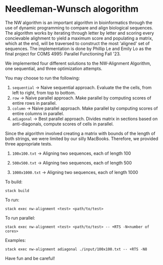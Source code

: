 # Needleman-Wunsch alogorithm 

The NW algorithm is an important algorithm in bioinformatics through the use of dynamic programming to compare and align biological sequences. The algorithm works by iterating through letter by letter and scoring every concievable alighment to yield a maximum score and populating a matrix, which at the end, will be traversed to construct the most 'aligned' set of sequences. The implementation is done by Phillip Le and Emily Lo as the final project for COMS 4995: Parallel Functioning Fall '23. 

We implemented four different solutions to the NW-Alignment Algorithm, one sequential, and three optimization attempts. 

You may choose to run the following:
	
 1. `sequential` -> Naive sequential approach. Evaluate the the cells, from left to right, from top to bottom.
 2. `row` -> Naive parallel approach. Make parallel by computing scores of entire rows in parallel.
 3. `column` -> Naive parallel approach. Make parallel by computing scores of entire columns in parallel.
 4. `adiagonal` -> Best parallel approach. Divides matrix in sections based on anti-diagonals, compute scores of cells in parallel. 

Since the algorithm involved creating a matrix with bounds of the length of both strings, we were limited 
by our silly MacBooks. Therefore, we provided three appropriate tests.
	
 1. `100x100.txt` -> Aligning two sequences, each of length 100
	
 2. `500x500.txt` -> Aligning two sequences, each of length 500
	
 3. `1000x1000.txt` -> Aligning two sequences, each of length 1000

To build:
```
stack build 
```

To run:

```
stack exec nw-alignment <test> <path/to/test>
```

To run parallel:
```
stack exec nw-alignment <test> <path/to/test> -- +RTS -N<number of cores>
```

Examples: 

```
stack exec nw-alignment adiagonal ./input/100x100.txt -- +RTS -N8
```

Have fun and be careful!
